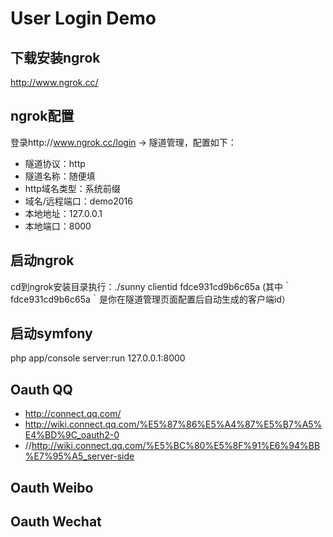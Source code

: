 # User Login Demo

## 下载安装ngrok
http://www.ngrok.cc/

## ngrok配置
登录http://www.ngrok.cc/login -> 隧道管理，配置如下：
- 隧道协议：http
- 隧道名称：随便填
- http域名类型：系统前缀
- 域名/远程端口：demo2016 
- 本地地址：127.0.0.1
- 本地端口：8000

## 启动ngrok
cd到ngrok安装目录执行：./sunny clientid fdce931cd9b6c65a
(其中｀fdce931cd9b6c65a｀是你在隧道管理页面配置后自动生成的客户端id）

## 启动symfony
php app/console server:run 127.0.0.1:8000

## Oauth QQ
- http://connect.qq.com/
- http://wiki.connect.qq.com/%E5%87%86%E5%A4%87%E5%B7%A5%E4%BD%9C_oauth2-0
- //http://wiki.connect.qq.com/%E5%BC%80%E5%8F%91%E6%94%BB%E7%95%A5_server-side

## Oauth Weibo

## Oauth Wechat